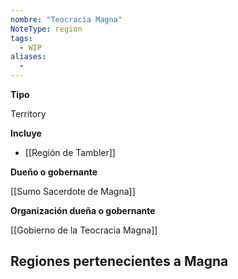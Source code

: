 ```yaml
---
nombre: "Teocracia Magna"
NoteType: region
tags:
  - WIP
aliases:
  - 
---
```



**Tipo**

Territory

**Incluye**

- [[Región de Tambler]]

**Dueño o gobernante**

[[Sumo Sacerdote de Magna]]

**Organización dueña o gobernante**

[[Gobierno de la Teocracia Magna]]

## Regiones pertenecientes a Magna